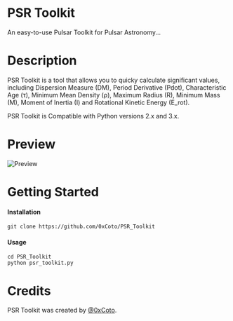 # PSR Toolkit
An easy-to-use Pulsar Toolkit for Pulsar Astronomy...

# Description
PSR Toolkit is a tool that allows you to quicky calculate significant values, including Dispersion Measure (DM), Period Derivative (Pdot), Characteristic Age (τ), Minimum Mean Density (ρ), Maximum Radius (R), Minimum Mass (M), Moment of Inertia (I) and Rotational Kinetic Energy (E_rot).

PSR Toolkit is Compatible with Python versions 2.x and 3.x.

# Preview
![Preview](https://i.imgur.com/zQSgMJA.png)

# Getting Started
#### Installation
```git clone https://github.com/0xCoto/PSR_Toolkit```

#### Usage

```
cd PSR_Toolkit
python psr_toolkit.py
```

# Credits
PSR Toolkit was created by [@0xCoto](https://github.com/0xCoto).
